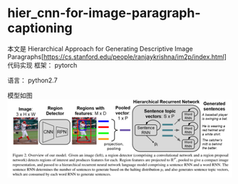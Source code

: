 # hier_cnn-for-image-paragraph-captioning
本文是 Hierarchical Approach for Generating Descriptive Image Paragraphs[https://cs.stanford.edu/people/ranjaykrishna/im2p/index.html] 代码实现<bt>
框架： pytorch
  
  
语言： python2.7


模型如图 ![model.jpg](https://github.com/jack1yang/image-paragraph-captioning/blob/master/photos/model.png)
